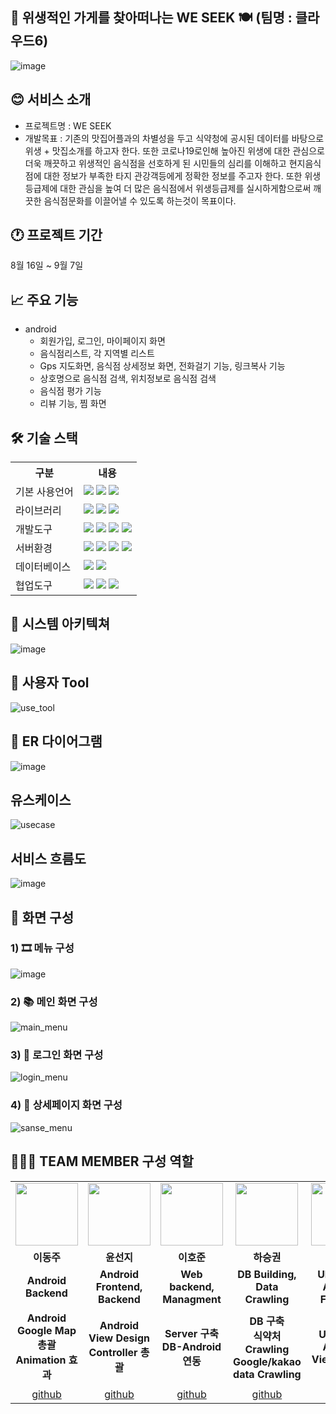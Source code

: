👀 위생적인 가게를 찾아떠나는 WE SEEK 🍽 (팀명 : 클라우드6)
----
![image](https://user-images.githubusercontent.com/111551241/189027707-afe7a268-1080-4961-9d3e-c8641df37e3f.png)

😊 서비스 소개
----
- 프로젝트명 : WE SEEK
- 개발목표 : 기존의 맛집어플과의 차별성을 두고 식약청에 공시된 데이터를 바탕으로 위생 + 맛집소개를 하고자 한다.
또한 코로나19로인해 높아진 위생에 대한 관심으로 더욱 깨끗하고 위생적인 음식점을 선호하게 된 시민들의 심리를 이해하고 현지음식점에 대한 정보가 부족한 타지 관강객등에게 정확한 
정보를 주고자 한다. 또한 위생등급제에 대한 관심을 높여 더 많은 음식점에서 위생등급제를 실시하게함으로써 깨끗한 음식점문화를 이끌어낼 수 있도록 하는것이 목표이다.

🕐 프로젝트 기간
----
8월 16일 ~ 9월 7일

📈 주요 기능
----
- android
  - 회원가입, 로그인, 마이페이지 화면
  - 음식점리스트, 각 지역별 리스트
  - Gps 지도화면, 음식점 상세정보 화면, 전화걸기 기능, 링크복사 기능
  - 상호명으로 음식점 검색, 위치정보로 음식점 검색
  - 음식점 평가 기능
  - 리뷰 기능, 찜 화면
  
  
🛠 기술 스택
---
<table>
    <tr>
        <th>구분</th>
        <th>내용</th>
    </tr>
    <tr>
        <td>기본 사용언어</td>
        <td>
            <img src="https://img.shields.io/badge/Java-007396?style=for-the-badge&logo=java&logoColor=white"/>
            <img src="https://img.shields.io/badge/Python-ecf45c?style=for-the-badge&logo=python&logoColor=white"/>
            <img src="https://img.shields.io/badge/Java script-dc18cf?style=for-the-badge&logo=Javascript&logoColor=white"/>
        </td>
    </tr>
     <tr>
        <td>라이브러리</td>
        <td>
            <img src="https://img.shields.io/badge/glide-7952B3?style=for-the-badge&logo=glide&logoColor=white"/>
            <img src="https://img.shields.io/badge/MPAndroidChart-bada55?style=for-the-badge&logo=MPAndroidChart&logoColor=white"/>
            <img src="https://img.shields.io/badge/circleimageview-d97b53?style=for-the-badge&logo=circleimageview&logoColor=white"/>
        </td>
    </tr>
    <tr>
        <td>개발도구</td>
        <td>
            <img src="https://img.shields.io/badge/android studio-26c346?style=for-the-badge&logo=android studio&logoColor=white"/>
            <img src="https://img.shields.io/badge/HTML-E34F26?style=for-the-badge&logo=html5&logoColor=white"/>
            <img src="https://img.shields.io/badge/CSS-1572B6?style=for-the-badge&logo=css3&logoColor=white"/>
            <img src="https://img.shields.io/badge/visual studio code-ef911e?style=for-the-badge&logo=visual studio code&logoColor=white"/>
        </td>
    </tr>
    <tr>
        <td>서버환경</td>
        <td>
            <img src="https://img.shields.io/badge/heroku-dc4618?style=for-the-badge&logo=heroku&logoColor=white"/>
            <img src="https://img.shields.io/badge/flask-18dcae?style=for-the-badge&logo=flask&logoColor=white"/>
            <img src="https://img.shields.io/badge/oracle-7018dc?style=for-the-badge&logo=oracle&logoColor=white"/>
            <img src="https://img.shields.io/badge/Postman-dc183f?style=for-the-badge&logo=postman&logoColor=white"/>
        </td>
    </tr>
    <tr>
        <td>데이터베이스</td>
        <td>
             <img src="https://img.shields.io/badge/sqlite-4218dc?style=for-the-badge&logo=sqlite&logoColor=white"/>
             <img src="https://img.shields.io/badge/mysql-a9c175?style=for-the-badge&logo=mysql&logoColor=white"/>
        </td>
    </tr>
    <tr>
        <td>협업도구</td>
        <td>
            <img src="https://img.shields.io/badge/Git-F05032?style=for-the-badge&logo=Git&logoColor=white"/>
            <img src="https://img.shields.io/badge/GitHub-181717?style=for-the-badge&logo=GitHub&logoColor=white"/>
            <img src="https://img.shields.io/badge/jira software-cc543c?style=for-the-badge&logo=sqlite&logoColor=white"/>
        </td>
    </tr>
</table>


📱 시스템 아키텍쳐
---
![image](https://user-images.githubusercontent.com/111551241/189048184-88d9cef3-a0c3-4609-990a-b94b9c8453f6.png)

🚧 사용자 Tool
---
![use_tool](https://user-images.githubusercontent.com/111555755/189029604-5f8a4546-a932-44d4-b519-7a23bfd951fa.png)

🔀 ER 다이어그램
---
![image](https://user-images.githubusercontent.com/111555755/189051462-9710a4a2-898b-47a7-b518-d4a196b2a27c.png)

## 유스케이스
![usecase](https://user-images.githubusercontent.com/111555755/189053029-2b2e77a9-3b84-41bf-bc6f-b76f96e00f98.PNG)

## 서비스 흐름도
![image](https://user-images.githubusercontent.com/111555755/189055418-7642cba1-f638-4709-abae-64b9001fa130.png)

## 📲 화면 구성
### 1) 🎞 메뉴 구성
![image](https://user-images.githubusercontent.com/111555755/189056165-352e4b1e-4b09-44d6-bb7d-18fd043dc7a5.png)

### 2) 📚 메인 화면 구성
![main_menu](https://user-images.githubusercontent.com/111555755/189056921-141e1c8f-45a9-4a79-a023-8fd0ac3d15a7.png)

### 3) 📗 로그인 화면 구성
![login_menu](https://user-images.githubusercontent.com/111555755/189057634-7295b20b-c550-4c80-8031-92daf3cc3eaf.png)

### 4) 📘 상세페이지 화면 구성
![sanse_menu](https://user-images.githubusercontent.com/111555755/189058074-f6a9389b-8bc5-4086-be5d-d35eed5516f8.png)

## 👩‍👧‍👦 TEAM MEMBER 구성 역할
<table>
  <tr>
    <td align="center"><img src="https://user-images.githubusercontent.com/111551241/189067814-46a08d72-9699-4544-82ed-b72d2715a969.png" width="100" height="100"/></td>
    <td align="center"><img src="https://user-images.githubusercontent.com/111551241/189067904-0cb889bd-425b-4da7-96d6-e4e1510890df.png" width="100" height="100"/></td>
     <td align="center"><img src="https://user-images.githubusercontent.com/111551241/189068230-c7427197-2970-4ca4-a8b2-9ef24d40d837.png" width="100" height="100"/></td>
    <td align="center"><img src="https://user-images.githubusercontent.com/111551241/189068300-eb2dca23-fc0e-4bbb-acb2-7ea60df8b61e.png" width="100" height="100"/></td>
    <td align="center"><img src="https://user-images.githubusercontent.com/111551241/189068366-64686395-a158-4784-b682-1ce17faa4481.png" width="100" height="100"/></td>
    <td align="center"><img src="https://user-images.githubusercontent.com/111551241/189068431-60d066e1-6570-484e-8fee-0ef4e6e130b6.jpg" width="100" height="100"/></td>
  </tr>
  <tr>
    <td align="center"><strong>이동주</strong></td>
    <td align="center"><strong>윤선지</strong></td>
    <td align="center"><strong>이호준</strong></td>
    <td align="center"><strong>하승권</strong></td>
    <td align="center"><strong>이경령</strong></td>
    <td align="center"><strong>김태완</strong></td>
  </tr>
  <tr>
    <td align="center" width="150"><b>Android Backend</b></td>
    <td align="center" width="150"><b>Android Frontend, Backend</b></td>
    <td align="center" width="150"><b>Web backend, Managment</b></td>
    <td align="center" width="150"><b>DB Building, Data Crawling</b></td>
    <td align="center" width="150"><b>UI Design, Android Frontend</b></td>
    <td align="center" width="150"><b>Web Frontend</b></td>
  </tr>
   <tr>
    <td align="center"><b>Android Google Map 총괄<br>Animation 효과</b></td>
    <td align="center"><b>Android View Design<br>Controller 총괄</b></td>
    <td align="center"><b>Server 구축<br>DB-Android연동<br></b></td>
    <td align="center"><b>DB 구축<br>식약처 Crawling<br>Google/kakao data Crawling</b></td>
    <td align="center"><b>UI Design<br>Android View Design</b></td>
    <td align="center"><b>Web Page 구축<br>관련 Data 수집<br>발표</b></td>
  </tr>
  <tr>
    <td align="center"><a href="https://github.com/eil-you" target='_blank'>github</a></td>
    <td align="center"><a href="https://github.com/wonjuju" target='_blank'>github</a></td>
    <td align="center"><a href="https://github.com/HeEwOn96" target='_blank'>github</a></td>
    <td align="center"><a href="https://github.com/sterham" target='_blank'>github</a></td>
    <td align="center"><a href="https://github.com/eil-you" target='_blank'>github</a></td>
    <td align="center"><a href="https://github.com/eil-you" target='_blank'>github</a></td>
  </tr>
</table>
